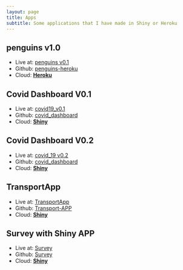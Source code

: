 ```yaml
---
layout: page
title: Apps
subtitle: Some applications that I have made in Shiny or Heroku
---
```


## penguins v1.0
- Live at: [penguins v0.1](https://penguins-v10.herokuapp.com/)
- Github: [penguins-heroku](https://github.com/sergiomora03/penguins-heroku)
- Cloud: [**Heroku**](https://www.heroku.com/)

## Covid Dashboard V0.1
- Live at: [covid19_v0.1](https://sergiomora123.shinyapps.io/covid19_dashboard/)
- Github: [covid_dashboard](https://sergiomora03.github.io/covid_dashboard/)
- Cloud: [**Shiny**](https://shiny.rstudio.com/)

## Covid Dashboard V0.2
- Live at: [covid_19 v0.2](https://sergiomora123.shinyapps.io/covid_19/)
- Github: [covid_dashboard](https://sergiomora03.github.io/covid_dashboard/)
- Cloud: [**Shiny**](https://shiny.rstudio.com/)

## TransportApp
- Live at: [TransportApp](https://sergiomora123.shinyapps.io/TransportApp/)
- Github: [Transport-APP](https://sergiomora03.github.io/Transport-APP/)
- Cloud: [**Shiny**](https://shiny.rstudio.com/)

## Survey with Shiny APP
- Live at: [Survey](https://samora.shinyapps.io/Survey/)
- Github: [Survey](https://github.com/sergiomora03/survey)
- Cloud: [**Shiny**](https://shiny.rstudio.com/)
